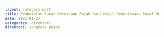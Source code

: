 ```yaml
---
layout: category-post
title: Pembatalan Surat Ketetapan Pajak dari Hasil Pemeriksaan Pasal 36 Ayat 1d UU KUP
date: 2021-01-27
categories: direktori
direktori: sengketa pajak
---
```

